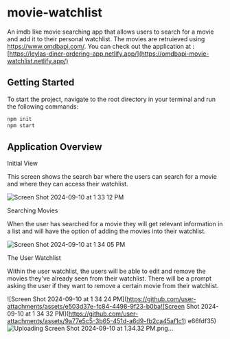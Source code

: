# movie-watchlist
An imdb like movie searching app that allows users to search for a movie and add it to their personal watchlist. The movies are retruieved using https://www.omdbapi.com/. You can check out the application at : [https://leylas-diner-ordering-app.netlify.app/](https://omdbapi-movie-watchlist.netlify.app/)

## Getting Started
To start the project, navigate to the root directory in your terminal and run the following commands:

```bash
npm init
npm start
```


## Application Overview

Initial View

This screen shows the search bar where the users can search for a movie and where they can access their watchlist.

![Screen Shot 2024-09-10 at 1 33 12 PM](https://github.com/user-attachments/assets/5b5ac937-73a0-427f-b477-a5200b65362c)



Searching Movies

When the user has searched for a movie they will get relevant information in a list and will have the option of adding the movies into their watchlist.

![Screen Shot 2024-09-10 at 1 34 05 PM](https://github.com/user-attachments/assets/161a94d9-9395-4b8a-ba08-93a02f95abad)


The User Watchlist

Within the user watchlist, the users will be able to edit and remove the movies they've already seen from their watchlist. There will be a prompt asking the user if they want to remove a certain movie from their watchlist. 

![Screen Shot 2024-09-10 at 1 34 24 PM](https://github.com/user-attachments/assets/e503d37e-fc84-4498-9f23-b0ba![Screen Shot 2024-09-10 at 1 34 32 PM](https://github.com/user-attachments/assets/9a77e5c5-3b65-451d-a6d9-fb2ca45af1c1)
e66fdf35)
![Uploading Screen Shot 2024-09-10 at 1.34.32 PM.png…]()





